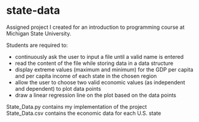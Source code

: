# state-data

Assigned project I created for an introduction to programming course at Michigan State University. <br />

Students are required to: 
<ul>
  <li>continuously ask the user to input a file until a valid name is entered </li>
  <li>read the content of the file while storing data in a data structure </li>
  <li>display extreme values (maximum and minimum) for the GDP per capita and per capita income of each state in the chosen region </li>
  <li>allow the user to choose two valid economic values (as independent and dependent) to plot data points </li>
  <li>draw a linear regression line on the plot based on the data points </li>
 </ul>
State_Data.py contains my implementation of the project <br />
State_Data.csv contains the economic data for each U.S. state <br />
